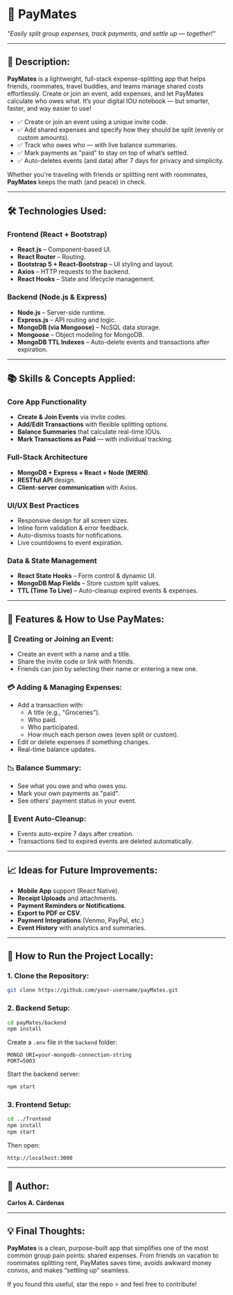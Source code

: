 # **💸 PayMates**  
*"Easily split group expenses, track payments, and settle up — together!"*

---

## **🚀 Description:**  

**PayMates** is a lightweight, full-stack expense-splitting app that helps friends, roommates, travel buddies, and teams manage shared costs effortlessly. Create or join an event, add expenses, and let PayMates calculate who owes what. It’s your digital IOU notebook — but smarter, faster, and way easier to use!

- ✅ Create or join an event using a unique invite code.
- ✅ Add shared expenses and specify how they should be split (evenly or custom amounts).
- ✅ Track who owes who — with live balance summaries.
- ✅ Mark payments as "paid" to stay on top of what’s settled.
- ✅ Auto-deletes events (and data) after 7 days for privacy and simplicity.

Whether you're traveling with friends or splitting rent with roommates, **PayMates** keeps the math (and peace) in check.

---

## **🛠️ Technologies Used:**  

### **Frontend (React + Bootstrap)**  
- **React.js** – Component-based UI.  
- **React Router** – Routing.  
- **Bootstrap 5 + React-Bootstrap** – UI styling and layout.  
- **Axios** – HTTP requests to the backend.  
- **React Hooks** – State and lifecycle management.  

### **Backend (Node.js & Express)**  
- **Node.js** – Server-side runtime.  
- **Express.js** – API routing and logic.  
- **MongoDB (via Mongoose)** – NoSQL data storage.  
- **Mongoose** – Object modeling for MongoDB.  
- **MongoDB TTL Indexes** – Auto-delete events and transactions after expiration.  

---

## **📚 Skills & Concepts Applied:**  

### **Core App Functionality**  
- **Create & Join Events** via invite codes.  
- **Add/Edit Transactions** with flexible splitting options.  
- **Balance Summaries** that calculate real-time IOUs.  
- **Mark Transactions as Paid** — with individual tracking.  

### **Full-Stack Architecture**  
- **MongoDB + Express + React + Node (MERN)**.  
- **RESTful API** design.  
- **Client-server communication** with Axios.  

### **UI/UX Best Practices**  
- Responsive design for all screen sizes.  
- Inline form validation & error feedback.  
- Auto-dismiss toasts for notifications.  
- Live countdowns to event expiration.  

### **Data & State Management**  
- **React State Hooks** – Form control & dynamic UI.  
- **MongoDB Map Fields** – Store custom split values.  
- **TTL (Time To Live)** – Auto-cleanup expired events & expenses.  

---

## **📖 Features & How to Use PayMates:**  

### **🌟 Creating or Joining an Event:**  
- Create an event with a name and a title.  
- Share the invite code or link with friends.  
- Friends can join by selecting their name or entering a new one.  

### **💳 Adding & Managing Expenses:**  
- Add a transaction with:
  - A title (e.g., "Groceries").
  - Who paid.
  - Who participated.
  - How much each person owes (even split or custom).
- Edit or delete expenses if something changes.  
- Real-time balance updates.  

### **📉 Balance Summary:**  
- See what you owe and who owes you.  
- Mark your own payments as "paid".  
- See others’ payment status in your event.  

### **🧼 Event Auto-Cleanup:**  
- Events auto-expire 7 days after creation.  
- Transactions tied to expired events are deleted automatically.  

---

## **📈 Ideas for Future Improvements:**  

- **Mobile App** support (React Native).  
- **Receipt Uploads** and attachments.  
- **Payment Reminders or Notifications**.  
- **Export to PDF or CSV**.  
- **Payment Integrations** (Venmo, PayPal, etc.)  
- **Event History** with analytics and summaries.  

---

## **📜 How to Run the Project Locally:**  

### **1. Clone the Repository:**  
```bash
git clone https://github.com/your-username/payMates.git
```

### **2. Backend Setup:**  
```bash
cd payMates/backend
npm install
```

Create a `.env` file in the `backend` folder:
```env
MONGO_URI=your-mongodb-connection-string
PORT=5003
```

Start the backend server:
```bash
npm start
```

### **3. Frontend Setup:**  
```bash
cd ../frontend
npm install
npm start
```

Then open:
```
http://localhost:3000
```


---

## **👤 Author:**  
**Carlos A. Cárdenas**  

---

## **💡 Final Thoughts:**  

**PayMates** is a clean, purpose-built app that simplifies one of the most common group pain points: shared expenses. From friends on vacation to roommates splitting rent, PayMates saves time, avoids awkward money convos, and makes “settling up” seamless.

If you found this useful, star the repo ⭐ and feel free to contribute!
